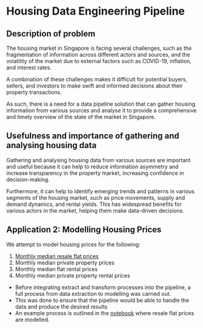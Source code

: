 # Housing Data Engineering Pipeline 

## Description of problem
The housing market in Singapore is facing several challenges, such as the fragmentation of information across different actors and sources, and the volatility of the market due to external factors such as COVID-19, inflation, and interest rates. 

A combination of these challenges makes it difficult for potential buyers, sellers, and investors to make swift and informed decisions about their property transactions.

As such, there is a need for a data pipeline solution that can gather housing information from various sources and analyse it to provide a comprehensive and timely overview of the state of the market in Singapore. 

## Usefulness and importance of gathering and analysing housing data 
Gathering and analysing housing data from various sources are important and useful because it can help to reduce information asymmetry and increase transparency in the property market, increasing confidence in decision-making.  

Furthermore, it can help to identify emerging trends and patterns in various segments of the housing market, such as price movements, supply and demand dynamics, and rental yields. This has widespread benefits for various actors in the market, helping them make data-driven decisions. 


## Application 2: Modelling Housing Prices 

We attempt to model housing prices for the following:

1. [Monthly median resale flat prices](modelling/sarima.ipynb)
2. Monthly median private property prices 
3. Monthly median flat rental prices
4. Monthly median private property rental prices

- Before integrating extract and transform processes into the pipeline, a full process from data extraction to modelling was carried out.
- This was done to ensure that the pipeline would be able to handle the data and produce the desired results
- An example process is outlined in the [notebook](modelling/sarima.ipynb) where resale flat prices are modelled.
